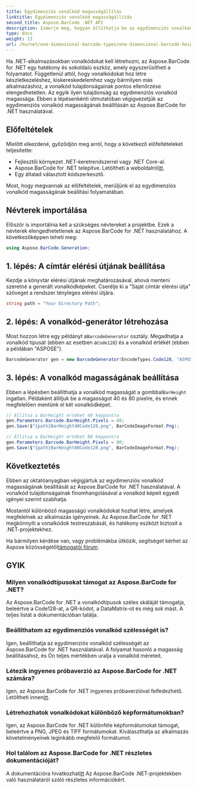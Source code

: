 ```yaml
---
title: Egydimenziós vonalkód magasságállítás
linktitle: Egydimenziós vonalkód magasságállítás
second_title: Aspose.BarCode .NET API
description: Ismerje meg, hogyan állíthatja be az egydimenziós vonalkódok magasságát a .NET-ben az Aspose.BarCode segítségével a pontos testreszabás érdekében. Hozzon létre tökéletes vonalkódokat könnyedén!
type: docs
weight: 13
url: /hu/net/one-dimensional-barcode-types/one-dimensional-barcode-height-adjustment/
---
```


Ha .NET-alkalmazásokban vonalkódokat kell létrehozni, az Aspose.BarCode for .NET egy hatékony és sokoldalú eszköz, amely egyszerűsítheti a folyamatot. Függetlenül attól, hogy vonalkódokat hoz létre készletkezeléshez, kiskereskedelemhez vagy bármilyen más alkalmazáshoz, a vonalkód tulajdonságainak pontos ellenőrzése elengedhetetlen. Az egyik ilyen tulajdonság az egydimenziós vonalkód magassága. Ebben a lépésenkénti útmutatóban végigvezetjük az egydimenziós vonalkód magasságának beállításán az Aspose.BarCode for .NET használatával.

## Előfeltételek

Mielőtt elkezdené, győződjön meg arról, hogy a következő előfeltételeket teljesítette:

- Fejlesztői környezet .NET-keretrendszerrel vagy .NET Core-al.
-  Aspose.BarCode for .NET telepítve. Letöltheti a weboldalról[itt](https://releases.aspose.com/barcode/net/).
- Egy általad választott kódszerkesztő.

Most, hogy megvannak az előfeltételek, merüljünk el az egydimenziós vonalkód magasságának beállítási folyamatában.

## Névterek importálása

Először is importálnia kell a szükséges névtereket a projektbe. Ezek a névterek elengedhetetlenek az Aspose.BarCode for .NET használatához. A következőképpen teheti meg:

```csharp
using Aspose.BarCode.Generation;
```

## 1. lépés: A címtár elérési útjának beállítása

Kezdje a könyvtár elérési útjának meghatározásával, ahová menteni szeretné a generált vonalkódképeket. Cserélje ki a "Saját címtár elérési útja" szöveget a rendszer tényleges elérési útjára.

```csharp
string path = "Your Directory Path";
```

## 2. lépés: A vonalkód-generátor létrehozása

 Most hozzon létre egy példányt a`BarcodeGenerator` osztály. Megadhatja a vonalkód típusát (ebben az esetben a`Code128`) és a vonalkód értékét (ebben a példában "ASPOSE").

```csharp
BarcodeGenerator gen = new BarcodeGenerator(EncodeTypes.Code128, "ASPOSE");
```

## 3. lépés: A vonalkód magasságának beállítása

 Ebben a lépésben beállíthatja a vonalkód magasságát a gombbal`BarHeight` ingatlan. Példaként állítjuk be a magasságot 40 és 80 pixelre, és ennek megfelelően mentünk el két vonalkódképet.

```csharp
// Állítsa a BarHeight értéket 40 képpontra
gen.Parameters.Barcode.BarHeight.Pixels = 40;
gen.Save($"{path}BarHeight40Code128.png", BarCodeImageFormat.Png);

// Állítsa a BarHeight értéket 80 képpontra
gen.Parameters.Barcode.BarHeight.Pixels = 80;
gen.Save($"{path}BarHeight80Code128.png", BarCodeImageFormat.Png);
```

## Következtetés

Ebben az oktatóanyagban végigjártuk az egydimenziós vonalkód magasságának beállítását az Aspose.BarCode for .NET használatával. A vonalkód tulajdonságainak finomhangolásával a vonalkód képeit egyedi igényei szerint szabhatja.

Mostantól különböző magasságú vonalkódokat hozhat létre, amelyek megfelelnek az alkalmazás igényeinek. Az Aspose.BarCode for .NET megkönnyíti a vonalkódok testreszabását, és hatékony eszközt biztosít a .NET-projektekhez.

 Ha bármilyen kérdése van, vagy problémákba ütközik, segítséget kérhet az Aspose közösségétől[támogatói fórum](https://forum.aspose.com/c/barcode/13).

## GYIK

### Milyen vonalkódtípusokat támogat az Aspose.BarCode for .NET?
Az Aspose.BarCode for .NET a vonalkódtípusok széles skáláját támogatja, beleértve a Code128-at, a QR-kódot, a DataMatrix-ot és még sok mást. A teljes listát a dokumentációban találja.

### Beállíthatom az egydimenziós vonalkód szélességét is?
Igen, beállíthatja az egydimenziós vonalkód szélességét az Aspose.BarCode for .NET használatával. A folyamat hasonló a magasság beállításához, és Ön teljes mértékben uralja a vonalkód méreteit.

### Létezik ingyenes próbaverzió az Aspose.BarCode for .NET számára?
 Igen, az Aspose.BarCode for .NET ingyenes próbaverzióval felfedezhető. Letöltheti innen[itt](https://releases.aspose.com/).

### Létrehozhatok vonalkódokat különböző képformátumokban?
Igen, az Aspose.BarCode for .NET különféle képformátumokat támogat, beleértve a PNG, JPEG és TIFF formátumokat. Kiválaszthatja az alkalmazás követelményeinek leginkább megfelelő formátumot.

### Hol találom az Aspose.BarCode for .NET részletes dokumentációját?
 A dokumentációra hivatkozhat[itt](https://reference.aspose.com/barcode/net/) Az Aspose.BarCode .NET-projektekben való használatáról szóló részletes információkért.
